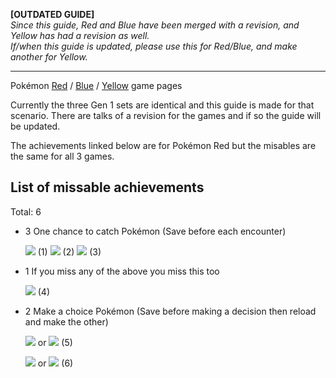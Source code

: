 **[OUTDATED GUIDE]**  
*Since this guide, Red and Blue have been merged with a revision, and Yellow has had a revision as well.*  
*If/when this guide is updated, please use this for Red/Blue, and make another for Yellow.*

***

Pokémon [Red](https://retroachievements.org/game/724) / [Blue](https://retroachievements.org/game/586) / [Yellow](https://retroachievements.org/game/723)  game pages

Currently the three Gen 1 sets are identical and this guide is made for that scenario. There are talks of a revision for the games and if so the guide will be updated.

The achievements linked below are for Pokémon Red but the misables are the same for all 3 games.

## List of missable achievements
Total: 6

* 3 One chance to catch Pokémon (Save before each encounter)

    [![](https://s3-eu-west-1.amazonaws.com/i.retroachievements.org/Badge/60575.png)](https://retroachievements.org/Achievement/4419) (1)
    [![](https://s3-eu-west-1.amazonaws.com/i.retroachievements.org/Badge/60576.png)](https://retroachievements.org/Achievement/4420) (2)
    [![](https://s3-eu-west-1.amazonaws.com/i.retroachievements.org/Badge/60577.png)](https://retroachievements.org/Achievement/4421) (3)

* 1 If you miss any of the above you miss this too

    [![](https://s3-eu-west-1.amazonaws.com/i.retroachievements.org/Badge/60579.png)](https://retroachievements.org/Achievement/4425) (4)

* 2 Make a choice Pokémon (Save before making a decision then reload and make the other)

    [![](https://s3-eu-west-1.amazonaws.com/i.retroachievements.org/Badge/60570.png)](https://retroachievements.org/Achievement/4414) or 
    [![](https://s3-eu-west-1.amazonaws.com/i.retroachievements.org/Badge/60571.png)](https://retroachievements.org/Achievement/4415) (5)

    [![](https://s3-eu-west-1.amazonaws.com/i.retroachievements.org/Badge/60572.png)](https://retroachievements.org/Achievement/4416) or 
    [![](https://s3-eu-west-1.amazonaws.com/i.retroachievements.org/Badge/60573.png)](https://retroachievements.org/Achievement/4417) (6)